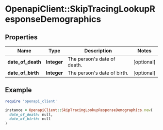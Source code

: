 # OpenapiClient::SkipTracingLookupResponseDemographics

## Properties

| Name | Type | Description | Notes |
| ---- | ---- | ----------- | ----- |
| **date_of_death** | **Integer** | The person&#39;s date of death. | [optional] |
| **date_of_birth** | **Integer** | The person&#39;s date of birth. | [optional] |

## Example

```ruby
require 'openapi_client'

instance = OpenapiClient::SkipTracingLookupResponseDemographics.new(
  date_of_death: null,
  date_of_birth: null
)
```

